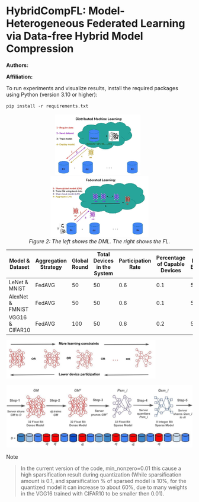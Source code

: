 # HybridCompFL: Model-Heterogeneous Federated Learning via Data-free Hybrid Model Compression

**Authors:**

**Affiliation:**


To run experiments and visualize results, install the required packages using Python (version 3.10 or higher):

```python
pip install -r requirements.txt
```





<p align="center">
  <img src="figures/DML.jpeg" alt="Static Diagram" width="45.5%" style="max-width: 100%; height: auto; margin-right: 2%;">
  <img src="figures/FL.jpeg" alt="Animated Demo" width="52.3%" style="max-width: 100%; height: auto;">
  <em>  <br><be> Figure 2: The left shows the DML. The right shows the FL. </em>
</p>


| Model & Dataset   | Aggregation Strategy | Global Round | Total Devices in the System | Participation Rate | Percentage of Capable Devices | Local Epoch | Batch Size | Optimizer | Learning Rate |
|-------------------|----------------------|--------------|-----------------------------|--------------------|-------------------------------|-------------|------------|-----------|---------------|
| LeNet & MNIST     | FedAVG               | 50           | 50                          | 0.6                | 0.1                           | 5           | 64         | Adam      | 0.001         |
| AlexNet & FMNIST  | FedAVG               | 50           | 50                          | 0.6                | 0.1                           | 5           | 64         | Adam      | 0.001         |
| VGG16 & CIFAR10   | FedAVG               | 100          | 50                          | 0.6                | 0.2                           | 5           | 64         | Adam      | 0.001         |






<img src="figures/model_selection.jpeg" alt="Model Selection" width="80%"/>



![HybridCompFL](figures/HybridCompFL.jpeg)


> [!NOTE]
>
> > In the current version of the code, min_nonzero=0.01 this cause a high sparsification result during quantization (While sparsification amount is 0.1, and sparsification % of sparsed model is 10%, for the quantized model it can increase to about 60%, due to many weights in the VGG16 trained with CIFAR10 to be smaller then 0.01).
